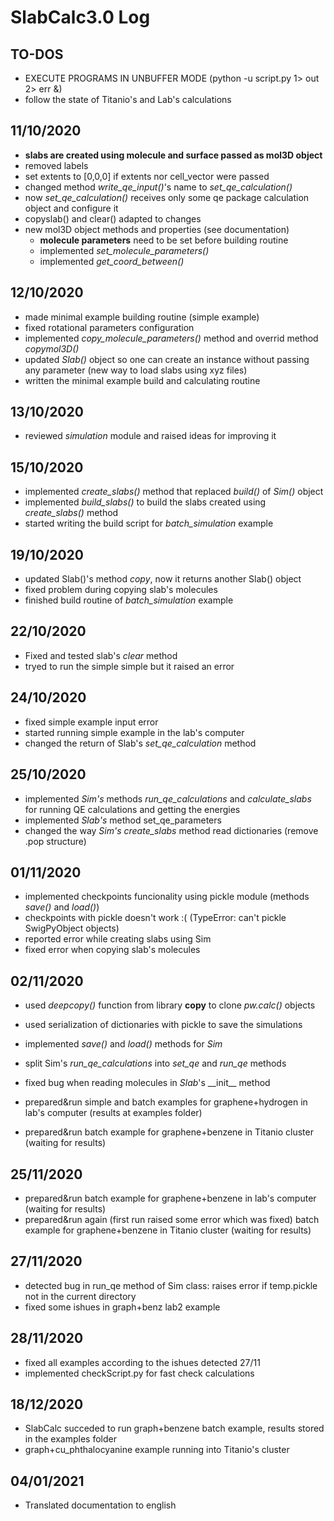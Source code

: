 # SlabCalc3.0 Log

## TO-DOS
- EXECUTE PROGRAMS IN UNBUFFER MODE (python -u script.py 1> out 2> err &)
- follow the state of Titanio's and Lab's calculations

## 11/10/2020
- **slabs are created using molecule and surface passed as mol3D object**
- removed labels
- set extents to [0,0,0] if extents nor cell_vector were passed
- changed method *write_qe_input()*'s name to *set_qe_calculation()*
- now *set_qe_calculation()* receives only some qe package calculation object and configure it
- copyslab() and clear() adapted to changes
- new mol3D object methods and properties (see documentation)
	- **molecule parameters** need to be set before building routine
	- implemented *set_molecule_parameters()*
	- implemented *get_coord_between()*

## 12/10/2020
- made minimal example building routine (simple example)
- fixed rotational parameters configuration
- implemented *copy_molecule_parameters()* method and overrid method *copymol3D()*
- updated *Slab()* object so one can create an instance without passing any parameter (new way to load slabs using xyz files)
- written the minimal example build and calculating routine

## 13/10/2020
- reviewed *simulation* module and raised ideas for improving it

## 15/10/2020
- implemented *create_slabs()* method that replaced *build()* of *Sim()* object
- implemented *build_slabs()* to build the slabs created using *create_slabs()* method 
- started writing the build script for *batch_simulation* example

## 19/10/2020
- updated Slab()'s method *copy*, now it returns another Slab() object
- fixed problem during copying slab's molecules
- finished build routine of *batch_simulation* example

## 22/10/2020
- Fixed and tested slab's *clear* method
- tryed to run the simple simple but it raised an error

## 24/10/2020
- fixed simple example input error
- started running simple example in the lab's computer
- changed the return of Slab's *set_qe_calculation* method

## 25/10/2020
- implemented *Sim's* methods *run_qe_calculations* and *calculate_slabs* for running QE calculations and getting the energies
- implemented *Slab's* method set_qe_parameters
- changed the way *Sim's* *create_slabs* method read dictionaries (remove .pop structure)

## 01/11/2020
- implemented checkpoints funcionality using pickle module (methods *save()* and *load()*)
- checkpoints with pickle doesn't work :( (TypeError: can't pickle SwigPyObject objects)
- reported error while creating slabs using Sim
- fixed error when copying slab's molecules

## 02/11/2020
- used *deepcopy()* function from library **copy** to clone *pw.calc()* objects
- used serialization of dictionaries with pickle to save the simulations
- implemented *save()* and *load()* methods for *Sim*
- split Sim's *run_qe_calculations* into *set_qe* and *run_qe* methods

- fixed bug when reading molecules in *Slab*'s \_\_init\_\_ method
- prepared&run simple and batch examples for graphene+hydrogen in lab's computer (results at examples folder)
- prepared&run batch example for graphene+benzene in Titanio cluster (waiting for results)

## 25/11/2020
- prepared&run batch example for graphene+benzene in lab's computer (waiting for results)
- prepared&run again (first run raised some error which was fixed) batch example for graphene+benzene in Titanio cluster (waiting for results)

## 27/11/2020
- detected bug in run_qe method of Sim class: raises error if temp.pickle not in the current directory
- fixed some ishues in graph+benz lab2 example

## 28/11/2020
- fixed all examples according to the ishues detected 27/11
- implemented checkScript.py for fast check calculations

## 18/12/2020
- SlabCalc succeded to run graph+benzene batch example, results stored in the examples folder
- graph+cu_phthalocyanine example running into Titanio's cluster

## 04/01/2021
- Translated documentation to english
